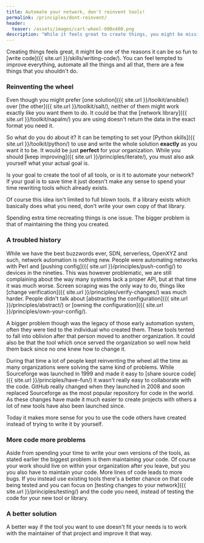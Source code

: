 ```yaml
---
title: Automate your network, don't reinvent tools!
permalink: /principles/dont-reinvent/
header:
  teaser: /assets/images/cart-wheel-600x400.png
description: "While it feels great to create things, you might be missing the point of network automation if you are reinventing already existing tools."
---
```

Creating things feels great, it might be one of the reasons it can be so fun to [write code]({{ site.url }}/skills/writing-code/). You can feel tempted to improve everything, automate all the things and all that, there are a few things that you shouldn't do.

### Reinventing the wheel
Even though you might prefer [one solution]({{ site.url }}/toolkit/ansible/) over [the other]({{ site.url }}/toolkit/salt/), neither of them might work exactly like you want them to do. It could be that the [network library]({{ site.url }}/toolkit/napalm/) you are using doesn't return the data in the exact format you need it.

So what do you do about it? It can be tempting to set your [Python skills]({{ site.url }}/toolkit/python/) to use and write the whole solution **exactly** as you want it to be. It would be just **perfect** for your organization. While you should [keep improving]({{ site.url }}/principles/iterate/), you must also ask yourself what your actual goal is.

Is your goal to create the tool of all tools, or is it to automate your network? If your goal is to save time it just doesn't make any sense to spend your time rewriting tools which already exists.

Of course this idea isn't limited to full blown tools. If a library exists which basically does what you need, don't write your own copy of that library.

Spending extra time recreating things is one issue. The bigger problem is that of maintaining the thing you created.

### A troubled history
While we have the best buzzwords ever, SDN, serverless, OpenXYZ and such, network automation is nothing new. People were automating networks with Perl and [pushing config]({{ site.url }}/principles/push-config/) to devices in the nineties. This was however problematic, we are still complaining about the way many systems lack a proper API, but at that time it was much worse. Screen scraping was the only way to do, things like [change verification]({{ site.url }}/principles/verify-changes/) was much harder. People didn't talk about [abstracting the configuration]({{ site.url }}/principles/abstract/) or [owning the configuration]({{ site.url }}/principles/own-your-config/).

A bigger problem though was the legacy of those early automation system, often they were tied to the individual who created them. These tools tented to fall into oblivion after that person moved to another organization. It could also be that the tool which once served the organization so well now held them back since no one knew how to change it.

During that time a lot of people kept reinventing the wheel all the time as many organizations were solving the same kind of problems. While Sourceforge was launched in 1999 and made it easy to [share source code]({{ site.url }}/principles/have-fun/) it wasn't really easy to collaborate with the code. GitHub really changed when they launched in 2008 and soon replaced Sourceforge as the most popular repository for code in the world. As these changes have made it much easier to create projects with others a lot of new tools have also been launched since.

Today it makes more sense for you to use the code others have created instead of trying to write it by yourself.

### More code more problems
Aside from spending your time to write your own versions of the tools, as stated earlier the biggest problem is them maintaining your code. Of course your work should live on within your organization after you leave, but you you also have to maintain your code. More lines of code leads to more bugs. If you instead use existing tools there's a better chance on that code being tested and you can focus on [testing changes to your network]({{ site.url }}/principles/testing/) and the code you need, instead of testing the code for your new tool or library.

### A better solution
A better way if the tool you want to use doesn't fit your needs is to work with the maintainer of that project and improve it that way.
